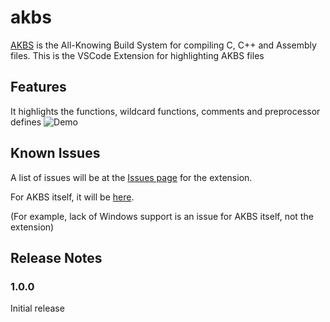 # akbs

[AKBS](https://github.com/AaravMalani/akbs) is the All-Knowing Build System for compiling C, C++ and Assembly files.
This is the VSCode Extension for highlighting AKBS files

## Features

It highlights the functions, wildcard functions, comments and preprocessor defines
![Demo](https://user-images.githubusercontent.com/105878671/225335365-427276eb-358a-4bd4-a426-867bc979c06e.png)

## Known Issues

A list of issues will be at the [Issues page](https://github.com/AaravMalani/akbs-vscode/issues) for the extension.

For AKBS itself, it will be [here](https://github.com/AaravMalani/akbs/issues).

(For example, lack of Windows support is an issue for AKBS itself, not the extension)

## Release Notes

### 1.0.0

Initial release 
